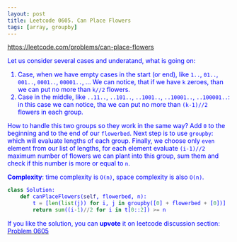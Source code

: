 ```yaml
---
layout: post
title: Leetcode 0605. Can Place Flowers
tags: [array, groupby]
---
```


<a href="https://leetcode.com/problems/can-place-flowers"> <font color = blue>https://leetcode.com/problems/can-place-flowers

Let us consider several cases and underatand, what is going on:
1. Case, when we have empty cases in the start (or end), like `1..`, `01..`, `001..`, `0001..`, `00001..`, ... We can notice, that if we have `k` zeroes, than we can put no more than `k//2` flowers.
2. Case in the middle, like `..11..`, `..101..`, `..1001..`, `..10001..`, `..100001..`: in this case we can notice, tha we can put no more than `(k-1)//2` flowers in each group.

How to handle this two groups so they work in the same way? Add `0` to the beginning and to the end of our `flowerbed`. Next step is to use `groupby`: which will evaluate lengths of each group. Finally, we choose only `even` element from our list of lengths, for each element evaluate `(i-1)//2` maximum number of flowers we can plant into this group, sum them and check if this number is more or equal to `n`.

**Complexity**: time complexity is `O(n)`, space complexity is also `O(n)`.

```python
class Solution:
    def canPlaceFlowers(self, flowerbed, n):
        t = [len(list(j)) for i, j in groupby([0] + flowerbed + [0])]
        return sum((i-1)//2 for i in t[0::2]) >= n
```

If you like the solution, you can **upvote** it on leetcode discussion section:<a href="https://leetcode.com/problems/can-place-flowers/discuss/960419/python-2-lines-using-groupby-explained"> <font color = blue>Problem 0605
